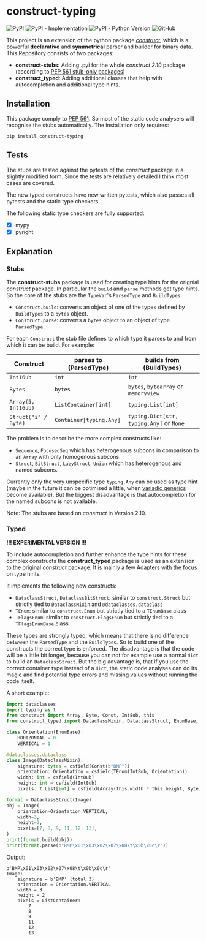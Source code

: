 # construct-typing
[![PyPI](https://img.shields.io/pypi/v/construct-typing)](https://pypi.org/project/construct-typing/)
![PyPI - Implementation](https://img.shields.io/pypi/implementation/construct-typing)
![PyPI - Python Version](https://img.shields.io/pypi/pyversions/construct-typing)
![GitHub](https://img.shields.io/github/license/timrid/construct-typing)

This project is an extension of the python package [*construct*](https://pypi.org/project/construct/), which is a powerful **declarative** and **symmetrical** parser and builder for binary data. This Repository consists of two packages:

- **construct-stubs**: Adding .pyi for the whole *construct 2.10* package (according to  [PEP 561 stub-only packages](https://www.python.org/dev/peps/pep-0561/#stub-only-packages))
- **construct_typed**: Adding additional classes that help with autocompletion and additional type hints.

## Installation
This package comply to [PEP 561](https://www.python.org/dev/peps/pep-0561/). So most of the static code analysers will recognise the stubs automatically. The installation only requires:
```
pip install construct-typing
```

## Tests
The stubs are tested against the pytests of the *construct* package in a slightly modified form. Since the tests are relatively detailed I think most cases are covered.

The new typed constructs have new written pytests, which also passes all pytests and the static type checkers.

The following static type checkers are fully supported:
- [x] mypy
- [x] pyright

## Explanation
### Stubs
The **construct-stubs** package is used for creating type hints for the orignial *construct* package. In particular the `build` and `parse` methods get type hints. So the core of the stubs  are the `TypeVar`'s `ParsedType` and `BuildTypes`:
- `Construct.build`: converts an object of one of the types defined by `BuildTypes` to a `bytes` object.
- `Construct.parse`: converts a `bytes` object to an object of type `ParsedType`.

For each `Construct` the stub file defines to which type it parses to and from which it can be build. For example:

| Construct            | parses to (ParsedType)         | builds from (BuildTypes)                 |
| -------------------- | ------------------------------ | ---------------------------------------- |
| `Int16ub`            | `int`                          | `int`                                    |
| `Bytes`              | `bytes`                        | `bytes`, `bytearray` or `memoryview`     |
| `Array(5, Int16ub)`  | `ListContainer[int]`           | `typing.List[int]`                       |
| `Struct("i" / Byte)` | `Container[typing.Any]`        | `typing.Dict[str, typing.Any]` or `None` |

The problem is to describe the more complex constructs like:
 - `Sequence`, `FocusedSeq` which has heterogenous subcons in comparison to an `Array` with only homogenous subcons. 
 - `Struct`, `BitStruct`, `LazyStruct`, `Union` which has heterogenous and named subcons.

Currently only the very unspecific type `typing.Any` can be used as type hint (maybe in the future it can be optimised a little, when [variadic generics](https://mail.python.org/archives/list/typing-sig@python.org/thread/SQVTQYWIOI4TIO7NNBTFFWFMSMS2TA4J/) become available). But the biggest disadvantage is that autocompletion for the named subcons is not available.

Note: The stubs are based on *construct* in Version 2.10.


### Typed
**!!! EXPERIMENTAL VERSION !!!**

To include autocompletion and further enhance the type hints for these complex constructs the **construct_typed** package is used as an extension to the original *construct* package. It is mainly a few Adapters with the focus on type hints.

It implements the following new constructs:
- `DataclassStruct`, `DataclassBitStruct`: similar to `construct.Struct` but strictly tied to `DataclassMixin` and `@dataclasses.dataclass`
- `TEnum`: similar to `construct.Enum` but strictly tied to a `TEnumBase` class
- `TFlagsEnum`: similar to `construct.FlagsEnum` but strictly tied to a `TFlagsEnumBase` class

These types are strongly typed, which means that there is no difference between the `ParsedType` and the `BuildTypes`. So to build one of the constructs the correct type is enforced. The disadvantage is that the code will be a little bit longer, because you can not for example use a normal `dict` to build an `DataclassStruct`. But the big advantage is, that if you use the correct container type instead of a `dict`, the static code analyses can do its magic and find potential type errors and missing values without running the code itself.


A short example:

```python
import dataclasses
import typing as t
from construct import Array, Byte, Const, Int8ub, this
from construct_typed import DataclassMixin, DataclassStruct, EnumBase, TEnum, csfield

class Orientation(EnumBase):
    HORIZONTAL = 0
    VERTICAL = 1

@dataclasses.dataclass
class Image(DataclassMixin):
    signature: bytes = csfield(Const(b"BMP"))
    orientation: Orientation = csfield(TEnum(Int8ub, Orientation))
    width: int = csfield(Int8ub)
    height: int = csfield(Int8ub)
    pixels: t.List[int] = csfield(Array(this.width * this.height, Byte))

format = DataclassStruct(Image)
obj = Image(
    orientation=Orientation.VERTICAL,
    width=3,
    height=2,
    pixels=[7, 8, 9, 11, 12, 13],
)
print(format.build(obj))
print(format.parse(b"BMP\x01\x03\x02\x07\x08\t\x0b\x0c\r"))
```
Output:
```
b'BMP\x01\x03\x02\x07\x08\t\x0b\x0c\r'
Image: 
    signature = b'BMP' (total 3)
    orientation = Orientation.VERTICAL
    width = 3
    height = 2
    pixels = ListContainer:
        7
        8
        9
        11
        12
        13
```


